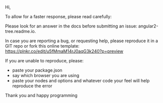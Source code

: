 Hi,

To allow for a faster response, please read carefully:

Please look for an answer in the docs before submitting an issue:
angular2-tree.readme.io.

In case you are reporting a bug, or requesting help, please reproduce it in a GIT repo or fork this online template:
https://plnkr.co/edit/u5fMmaM14rJ0aqG3k240?p=preview

If you are unable to reproduce, please:
- paste your package.json
- say which browser you are using
- paste your nodes and options and whatever code your feel will help reproduce the error

Thank you and happy programming
